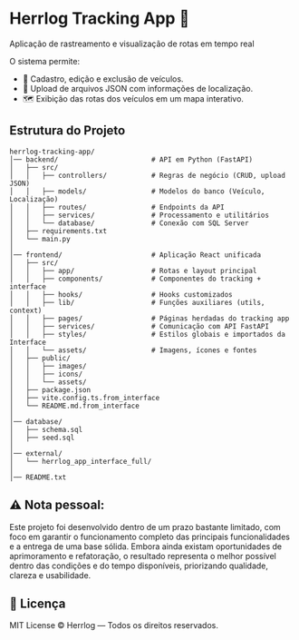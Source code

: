 # Herrlog Tracking App 🚛   
Aplicação de rastreamento e visualização de rotas em tempo real

O sistema permite:  
- 🚗 Cadastro, edição e exclusão de veículos.  
- 📂 Upload de arquivos JSON com informações de localização.  
- 🗺️ Exibição das rotas dos veículos em um mapa interativo.  



## Estrutura do Projeto  

```
herrlog-tracking-app/
│── backend/                       # API em Python (FastAPI)
│   ├── src/
│   │   ├── controllers/           # Regras de negócio (CRUD, upload JSON)
│   │   ├── models/                # Modelos do banco (Veículo, Localização)
│   │   ├── routes/                # Endpoints da API
│   │   ├── services/              # Processamento e utilitários
│   │   └── database/              # Conexão com SQL Server
│   ├── requirements.txt
│   └── main.py
│
│── frontend/                      # Aplicação React unificada
│   ├── src/
│   │   ├── app/                   # Rotas e layout principal
│   │   ├── components/            # Componentes do tracking + interface
│   │   ├── hooks/                 # Hooks customizados
│   │   ├── lib/                   # Funções auxiliares (utils, context)
│   │   ├── pages/                 # Páginas herdadas do tracking app
│   │   ├── services/              # Comunicação com API FastAPI
│   │   ├── styles/                # Estilos globais e importados da Interface
│   │   └── assets/                # Imagens, ícones e fontes
│   ├── public/
│   │   ├── images/
│   │   ├── icons/
│   │   └── assets/
│   ├── package.json
│   ├── vite.config.ts.from_interface
│   └── README.md.from_interface
│
│── database/
│   ├── schema.sql
│   ├── seed.sql
│
│── external/
│   └── herrlog_app_interface_full/ 
│
│── README.txt         
```

## ⚠️ Nota pessoal:
Este projeto foi desenvolvido dentro de um prazo bastante limitado, com foco em garantir o funcionamento completo das principais funcionalidades e a entrega de uma base sólida. Embora ainda existam oportunidades de aprimoramento e refatoração, o resultado representa o melhor possível dentro das condições e do tempo disponíveis, priorizando qualidade, clareza e usabilidade.

## 📄 Licença
MIT License © Herrlog — Todos os direitos reservados.  
